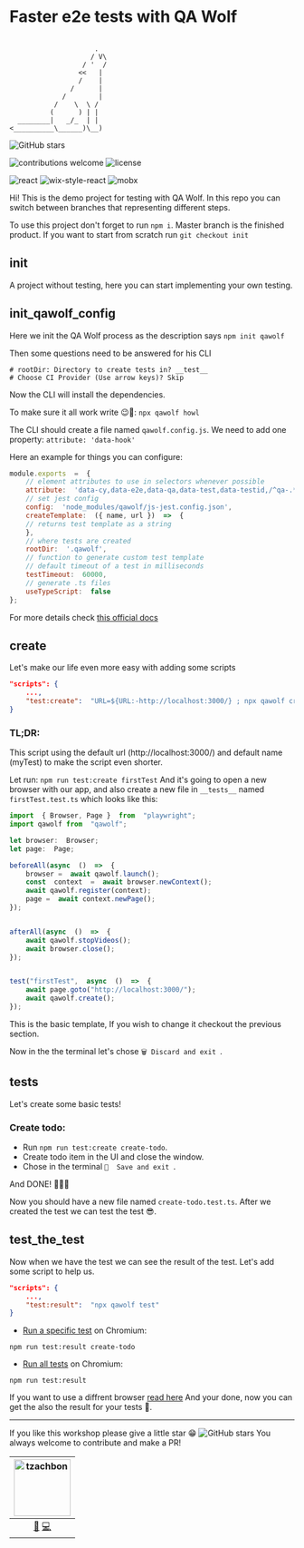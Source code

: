 # Faster e2e tests with QA Wolf

```

                     .
                    / V\
                  / '  /
                 <<   |
                 /    |
               /      |
             /        |
           /    \  \ /
          (      ) | |
  ________|   _/_  | |
<__________\______)\__)
```

![GitHub stars](https://img.shields.io/github/stars/tzachbon/qawolf-todo-list?style=social)

![contributions welcome](https://img.shields.io/badge/contributions-welcome-brightgreen.svg?style=flat)
![license](https://img.shields.io/github/license/tzachbon/qawolf-todo-list?color=green)


![react](https://img.shields.io/github/package-json/dependency-version/tzachbon/qawolf-todo-list/react)
![wix-style-react](https://img.shields.io/github/package-json/dependency-version/tzachbon/qawolf-todo-list/wix-style-react)
![mobx](https://img.shields.io/github/package-json/dependency-version/tzachbon/qawolf-todo-list/mobx?color=orange)

Hi! This is the demo project for testing with QA Wolf. In this repo you can switch between branches that representing different steps.

To use this project don't forget to run `npm i`.
Master branch is the finished product. If you want to start from scratch run `git checkout init`

## init

A project without testing, here you can start implementing your own testing.

## init_qawolf_config

Here we init the QA Wolf process as the description says
`npm init qawolf`

Then some questions need to be answered for his CLI
```shell
# rootDir: Directory to create tests in? __test__
# Choose CI Provider (Use arrow keys)? Skip
```

Now the CLI will install the dependencies.

To make sure it all work write 😉🐺: `npx qawolf howl`

The CLI should create a file named `qawolf.config.js`.
We need to add one property: `attribute: 'data-hook'`

Here an example for things you can configure:
```js
module.exports  =  {
	// element attributes to use in selectors whenever possible
	attribute:  'data-cy,data-e2e,data-qa,data-test,data-testid,/^qa-.*/',
	// set jest config
	config:  'node_modules/qawolf/js-jest.config.json',
	createTemplate:  ({ name, url })  =>  {
	// returns test template as a string
	},
	// where tests are created
	rootDir:  '.qawolf',
	// function to generate custom test template
	// default timeout of a test in milliseconds
	testTimeout:  60000,
	// generate .ts files
	useTypeScript:  false
};
```

For more details check [this official docs](https://docs.qawolf.com/docs/configure_qa_wolf)

## create

Let's make our life even more easy with adding some scripts
```json
"scripts": {
	...,
	"test:create":  "URL=${URL:-http://localhost:3000/} ; npx qawolf create $URL"
}
```

### TL;DR:
This script using the default url (http://localhost:3000/) and default name (myTest) to make the script even shorter.

Let run: `npm run test:create firstTest`
And it's going to open a new browser with our app, and also create a new file in `__tests__` named `firstTest.test.ts` which looks like this:

```ts
import  { Browser, Page }  from  "playwright";
import qawolf from  "qawolf";

let browser:  Browser;
let page:  Page;

beforeAll(async  ()  =>  {
	browser =  await qawolf.launch();
	const  context  =  await browser.newContext();
	await qawolf.register(context);
	page =  await context.newPage();
});


afterAll(async  ()  =>  {
	await qawolf.stopVideos();
	await browser.close();
});


test("firstTest",  async  ()  =>  {
	await page.goto("http://localhost:3000/");
	await qawolf.create();
});
```

This is the basic template, If you wish to change it checkout the previous section.

Now in the the terminal let's chose `🗑 Discard and exit `.



## tests

Let's create some basic tests!
### Create todo:
* Run `npm run test:create create-todo`.
* Create todo item in the UI and close the window.
* Chose in the terminal `💾  Save and exit `.

And DONE! 🎊🎉🐺

Now you should have a new file named `create-todo.test.ts`.
After we created the test we can test the test 😎.


## test_the_test

Now when we have the test we can see the result of the test.
Let's add some script to help us.

```json
"scripts": {
	...,
	"test:result":  "npx qawolf test"
}
```

-   [Run a specific test](https://docs.qawolf.com/docs/run_tests_locally#run-a-test-locally)  on Chromium:

`npm run test:result create-todo`

-   [Run all tests](https://docs.qawolf.com/docs/run_tests_locally#run-all-tests-locally)  on Chromium:

`npm run test:result`

If you want to use a diffrent browser [read here](https://docs.qawolf.com/docs/run_tests_locally)
And your done, now you can get the also the result for your tests 🥳.

----

If you like this workshop please give a little star 😁 ![GitHub stars](https://img.shields.io/github/stars/tzachbon/qawolf-todo-list?style=social)
You always welcome to contribute and make a PR!

[<img alt="tzachbon" width="100px" src="https://avatars3.githubusercontent.com/u/45866571?v=4&s=117 width=117">](https://github.com/tzachbon) |
:---:|
| [🤝](https://www.linkedin.com/in/tzach-bonfil-21b822187/)   [💻](https://github.com/tzachbon)
